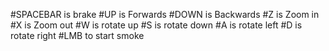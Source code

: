 #SPACEBAR is brake
#UP is Forwards
#DOWN is Backwards
#Z is Zoom in
#X is Zoom out
#W is rotate up
#S is rotate down
#A is rotate left
#D is rotate right
#LMB to start smoke

